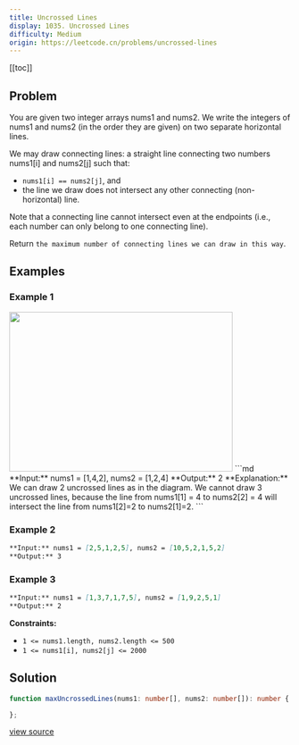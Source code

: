 ```yaml
---
title: Uncrossed Lines
display: 1035. Uncrossed Lines
difficulty: Medium
origin: https://leetcode.cn/problems/uncrossed-lines
---
```


[[toc]]

## Problem

You are given two integer arrays nums1 and nums2. We write the integers of nums1 and nums2 (in the order they are given) on two separate horizontal lines.

We may draw connecting lines: a straight line connecting two numbers nums1[i] and nums2[j] such that:

- <code>nums1[i] == nums2[j]</code>, and
- the line we draw does not intersect any other connecting (non-horizontal) line.

Note that a connecting line cannot intersect even at the endpoints (i.e., each number can only belong to one connecting line).

Return `the maximum number of connecting lines we can draw in this way`.

## Examples

### Example 1

<img alt="" src="https://assets.leetcode.com/uploads/2019/04/26/142.png" style="width: 400px; height: 286px;" />
```md
**Input:** nums1 = [1,4,2], nums2 = [1,2,4]
**Output:** 2
**Explanation:** We can draw 2 uncrossed lines as in the diagram.
We cannot draw 3 uncrossed lines, because the line from nums1[1] = 4 to nums2[2] = 4 will intersect the line from nums1[2]=2 to nums2[1]=2.
```

### Example 2

```md
**Input:** nums1 = [2,5,1,2,5], nums2 = [10,5,2,1,5,2]
**Output:** 3
```

### Example 3

```md
**Input:** nums1 = [1,3,7,1,7,5], nums2 = [1,9,2,5,1]
**Output:** 2
```

**Constraints:**

- <code>1 &lt;= nums1.length, nums2.length &lt;= 500</code>
- <code>1 &lt;= nums1[i], nums2[j] &lt;= 2000</code>

## Solution

```ts
function maxUncrossedLines(nums1: number[], nums2: number[]): number {

};
```

[view source](https://leetcode.cn/problems/uncrossed-lines)
